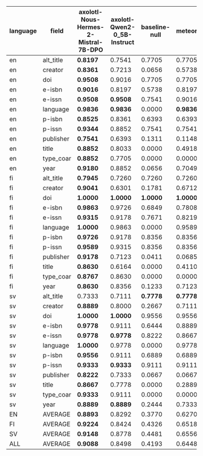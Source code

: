 | language   | field     | axolotl-Nous-Hermes-2-Mistral-7B-DPO   | axolotl-Qwen2-0_5B-Instruct   | baseline-null   | meteor     |
|------------|-----------|----------------------------------------|-------------------------------|-----------------|------------|
| en         | alt_title | **0.8197**                             | 0.7541                        | 0.7705          | 0.7705     |
| en         | creator   | **0.8361**                             | 0.7213                        | 0.0656          | 0.5738     |
| en         | doi       | **0.9508**                             | 0.9016                        | 0.7705          | 0.7705     |
| en         | e-isbn    | **0.9016**                             | 0.8197                        | 0.5738          | 0.8197     |
| en         | e-issn    | **0.9508**                             | **0.9508**                    | 0.7541          | 0.9016     |
| en         | language  | **0.9836**                             | **0.9836**                    | 0.0000          | **0.9836** |
| en         | p-isbn    | **0.8525**                             | 0.8361                        | 0.6393          | 0.6393     |
| en         | p-issn    | **0.9344**                             | 0.8852                        | 0.7541          | 0.7541     |
| en         | publisher | **0.7541**                             | 0.6393                        | 0.1311          | 0.1148     |
| en         | title     | **0.8852**                             | 0.8033                        | 0.0000          | 0.4918     |
| en         | type_coar | **0.8852**                             | 0.7705                        | 0.0000          | 0.0000     |
| en         | year      | **0.9180**                             | 0.8852                        | 0.0656          | 0.7049     |
| fi         | alt_title | **0.7945**                             | 0.7260                        | 0.7260          | 0.7260     |
| fi         | creator   | **0.9041**                             | 0.6301                        | 0.1781          | 0.6712     |
| fi         | doi       | **1.0000**                             | **1.0000**                    | **1.0000**      | **1.0000** |
| fi         | e-isbn    | **0.9863**                             | 0.9726                        | 0.6849          | 0.7808     |
| fi         | e-issn    | **0.9315**                             | 0.9178                        | 0.7671          | 0.8219     |
| fi         | language  | **1.0000**                             | 0.9863                        | 0.0000          | 0.9589     |
| fi         | p-isbn    | **0.9726**                             | 0.9178                        | 0.8356          | 0.8356     |
| fi         | p-issn    | **0.9589**                             | 0.9315                        | 0.8356          | 0.8356     |
| fi         | publisher | **0.9178**                             | 0.7123                        | 0.0411          | 0.0685     |
| fi         | title     | **0.8630**                             | 0.6164                        | 0.0000          | 0.4110     |
| fi         | type_coar | **0.8767**                             | 0.8630                        | 0.0000          | 0.0000     |
| fi         | year      | **0.8630**                             | 0.8356                        | 0.1233          | 0.7123     |
| sv         | alt_title | 0.7333                                 | 0.7111                        | **0.7778**      | **0.7778** |
| sv         | creator   | **0.8889**                             | 0.8000                        | 0.2667          | 0.7111     |
| sv         | doi       | **1.0000**                             | **1.0000**                    | 0.9556          | 0.9556     |
| sv         | e-isbn    | **0.9778**                             | 0.9111                        | 0.6444          | 0.8889     |
| sv         | e-issn    | **0.9778**                             | **0.9778**                    | 0.8222          | 0.8667     |
| sv         | language  | **1.0000**                             | 0.9778                        | 0.0000          | 0.9778     |
| sv         | p-isbn    | **0.9556**                             | 0.9111                        | 0.6889          | 0.6889     |
| sv         | p-issn    | **0.9333**                             | **0.9333**                    | 0.9111          | 0.9111     |
| sv         | publisher | **0.8222**                             | 0.7333                        | 0.0667          | 0.0667     |
| sv         | title     | **0.8667**                             | 0.7778                        | 0.0000          | 0.2889     |
| sv         | type_coar | **0.9333**                             | 0.9111                        | 0.0000          | 0.0000     |
| sv         | year      | **0.8889**                             | **0.8889**                    | 0.2444          | 0.7333     |
| EN         | AVERAGE   | **0.8893**                             | 0.8292                        | 0.3770          | 0.6270     |
| FI         | AVERAGE   | **0.9224**                             | 0.8424                        | 0.4326          | 0.6518     |
| SV         | AVERAGE   | **0.9148**                             | 0.8778                        | 0.4481          | 0.6556     |
| ALL        | AVERAGE   | **0.9088**                             | 0.8498                        | 0.4193          | 0.6448     |
